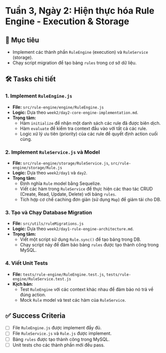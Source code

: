 # Tuần 3, Ngày 2: Hiện thực hóa Rule Engine - Execution & Storage

## 🎯 Mục tiêu

- Implement các thành phần `RuleEngine` (execution) và `RuleService` (storage).
- Chạy script migration để tạo bảng `rules` trong cơ sở dữ liệu.

## 🛠️ Tasks chi tiết

### 1. Implement `RuleEngine.js`
- **File:** `src/rule-engine/engine/RuleEngine.js`
- **Logic:** Dựa theo `week2/day2-core-engine-implementation.md`.
- **Trọng tâm:**
    - Hàm `initialize` để nhận một danh sách các rule đã được biên dịch.
    - Hàm `evaluate` để kiểm tra context đầu vào với tất cả các rule.
    - Logic xử lý ưu tiên (priority) của các rule để quyết định action cuối cùng.

### 2. Implement `RuleService.js` và Model
- **File:** `src/rule-engine/storage/RuleService.js`, `src/rule-engine/storage/Rule.js`
- **Logic:** Dựa theo `week2/day1` và `day2`.
- **Trọng tâm:**
    - Định nghĩa `Rule` model bằng Sequelize.
    - Viết các hàm trong `RuleService` để thực hiện các thao tác CRUD (Create, Read, Update, Delete) với bảng `rules`.
    - Tích hợp cơ chế caching đơn giản (sử dụng `Map`) để giảm tải cho DB.

### 3. Tạo và Chạy Database Migration
- **File:** `src/utils/ruleMigrations.js`
- **Logic:** Dựa theo `week2/day1-rule-engine-architecture.md`.
- **Trọng tâm:**
    - Viết một script sử dụng `Rule.sync()` để tạo bảng trong DB.
    - Chạy script này để đảm bảo bảng `rules` được tạo thành công trong MySQL.

### 4. Viết Unit Tests
- **File:** `tests/rule-engine/RuleEngine.test.js`, `tests/rule-engine/RuleService.test.js`
- **Kịch bản:**
    - Test `RuleEngine` với các context khác nhau để đảm bảo nó trả về đúng action.
    - Mock `Rule` model và test các hàm của `RuleService`.

## ✅ Success Criteria
- [ ] File `RuleEngine.js` được implement đầy đủ.
- [ ] File `RuleService.js` và `Rule.js` được implement.
- [ ] Bảng `rules` được tạo thành công trong MySQL.
- [ ] Unit tests cho các thành phần mới đều pass.